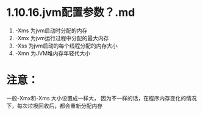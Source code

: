 # 1.10.16.jvm配置参数？.md


1. -Xms 为jvm启动时分配的内存
2. -Xmx 为jvm运行过程中分配的最大内存
3. -Xss 为jvm启动的每个线程分配的内存大小
4. -Xmn 为JVM堆内存年轻代大小

# 注意：
一般-Xmx和-Xms 大小设置成一样大，
因为不一样的话，在程序内存变化的情况下，每次垃圾回收后，都会重新分配内存